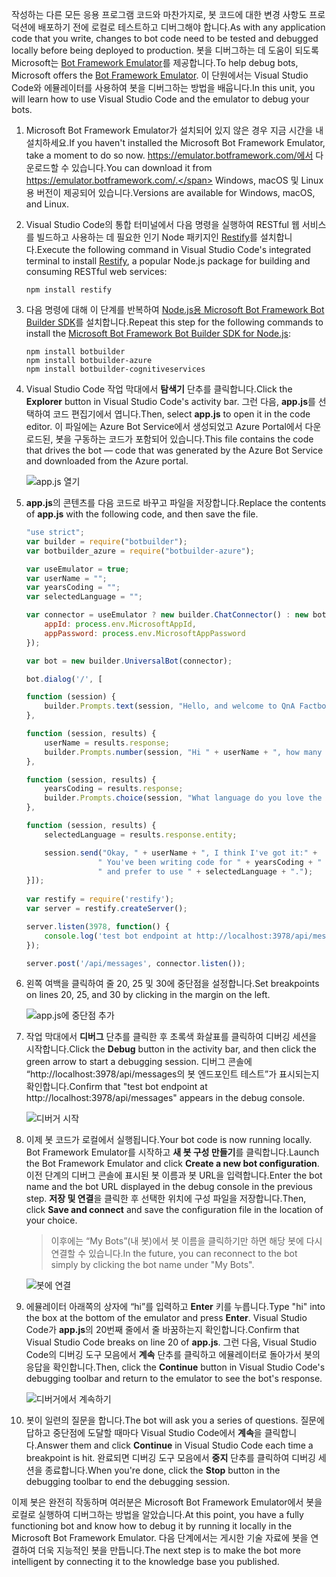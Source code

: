 <span data-ttu-id="b89d3-101">작성하는 다른 모든 응용 프로그램 코드와 마찬가지로, 봇 코드에 대한 변경 사항도 프로덕션에 배포하기 전에 로컬로 테스트하고 디버그해야 합니다.</span><span class="sxs-lookup"><span data-stu-id="b89d3-101">As with any application code that you write, changes to bot code need to be tested and debugged locally before being deployed to production.</span></span> <span data-ttu-id="b89d3-102">봇을 디버그하는 데 도움이 되도록 Microsoft는 [Bot Framework Emulator](https://emulator.botframework.com/)를 제공합니다.</span><span class="sxs-lookup"><span data-stu-id="b89d3-102">To help debug bots, Microsoft offers the [Bot Framework Emulator](https://emulator.botframework.com/).</span></span> <span data-ttu-id="b89d3-103">이 단원에서는 Visual Studio Code와 에뮬레이터를 사용하여 봇을 디버그하는 방법을 배웁니다.</span><span class="sxs-lookup"><span data-stu-id="b89d3-103">In this unit, you will learn how to use Visual Studio Code and the emulator to debug your bots.</span></span>

1. <span data-ttu-id="b89d3-104">Microsoft Bot Framework Emulator가 설치되어 있지 않은 경우 지금 시간을 내 설치하세요.</span><span class="sxs-lookup"><span data-stu-id="b89d3-104">If you haven't installed the Microsoft Bot Framework Emulator, take a moment to do so now.</span></span> <span data-ttu-id="b89d3-105">https://emulator.botframework.com/에서 다운로드할 수 있습니다.</span><span class="sxs-lookup"><span data-stu-id="b89d3-105">You can download it from https://emulator.botframework.com/.</span></span> <span data-ttu-id="b89d3-106">Windows, macOS 및 Linux용 버전이 제공되어 있습니다.</span><span class="sxs-lookup"><span data-stu-id="b89d3-106">Versions are available for Windows, macOS, and Linux.</span></span>

1. <span data-ttu-id="b89d3-107">Visual Studio Code의 통합 터미널에서 다음 명령을 실행하여 RESTful 웹 서비스를 빌드하고 사용하는 데 필요한 인기 Node 패키지인 [Restify](http://restify.com/)를 설치합니다.</span><span class="sxs-lookup"><span data-stu-id="b89d3-107">Execute the following command in Visual Studio Code's integrated terminal to install [Restify](http://restify.com/), a popular Node.js package for building and consuming RESTful web services:</span></span>

    ```
    npm install restify
    ```

1. <span data-ttu-id="b89d3-108">다음 명령에 대해 이 단계를 반복하여 [Node.js용 Microsoft Bot Framework Bot Builder SDK](https://docs.microsoft.com/bot-framework/nodejs/bot-builder-nodejs-quickstart)를 설치합니다.</span><span class="sxs-lookup"><span data-stu-id="b89d3-108">Repeat this step for the following commands to install the [Microsoft Bot Framework Bot Builder SDK for Node.js](https://docs.microsoft.com/bot-framework/nodejs/bot-builder-nodejs-quickstart):</span></span>

    ```
    npm install botbuilder
    npm install botbuilder-azure
    npm install botbuilder-cognitiveservices
    ```

1. <span data-ttu-id="b89d3-109">Visual Studio Code 작업 막대에서 **탐색기** 단추를 클릭합니다.</span><span class="sxs-lookup"><span data-stu-id="b89d3-109">Click the **Explorer** button in Visual Studio Code's activity bar.</span></span> <span data-ttu-id="b89d3-110">그런 다음, **app.js**를 선택하여 코드 편집기에서 엽니다.</span><span class="sxs-lookup"><span data-stu-id="b89d3-110">Then, select **app.js** to open it in the code editor.</span></span> <span data-ttu-id="b89d3-111">이 파일에는 Azure Bot Service에서 생성되었고 Azure Portal에서 다운로드된, 봇을 구동하는 코드가 포함되어 있습니다.</span><span class="sxs-lookup"><span data-stu-id="b89d3-111">This file contains the code that drives the bot — code that was generated by the Azure Bot Service and downloaded from the Azure portal.</span></span>

    ![app.js 열기](../media-draft/5-vs-select-index-js.png)

1. <span data-ttu-id="b89d3-113">**app.js**의 콘텐츠를 다음 코드로 바꾸고 파일을 저장합니다.</span><span class="sxs-lookup"><span data-stu-id="b89d3-113">Replace the contents of **app.js** with the following code, and then save the file.</span></span>

    ```JavaScript
    "use strict";
    var builder = require("botbuilder");
    var botbuilder_azure = require("botbuilder-azure");
    
    var useEmulator = true; 
    var userName = ""; 
    var yearsCoding = ""; 
    var selectedLanguage = "";
    
    var connector = useEmulator ? new builder.ChatConnector() : new botbuilder_azure.BotServiceConnector({
        appId: process.env.MicrosoftAppId,
        appPassword: process.env.MicrosoftAppPassword      
    });
    
    var bot = new builder.UniversalBot(connector);
    
    bot.dialog('/', [
    
    function (session) {
        builder.Prompts.text(session, "Hello, and welcome to QnA Factbot! What's your name?");
    },
    
    function (session, results) {
        userName = results.response;
        builder.Prompts.number(session, "Hi " + userName + ", how many years have you been writing code?"); 
    },
    
    function (session, results) {
        yearsCoding = results.response;
        builder.Prompts.choice(session, "What language do you love the most?", ["C#", "Python", "Node.js", "Visual FoxPro"]);
    },
    
    function (session, results) {
        selectedLanguage = results.response.entity;   
    
        session.send("Okay, " + userName + ", I think I've got it:" +
                    " You've been writing code for " + yearsCoding + " years," +
                    " and prefer to use " + selectedLanguage + ".");
    }]);
     
    var restify = require('restify');
    var server = restify.createServer();

    server.listen(3978, function() {
        console.log('test bot endpoint at http://localhost:3978/api/messages');
    });

    server.post('/api/messages', connector.listen());    
    ```

1. <span data-ttu-id="b89d3-114">왼쪽 여백을 클릭하여 줄 20, 25 및 30에 중단점을 설정합니다.</span><span class="sxs-lookup"><span data-stu-id="b89d3-114">Set breakpoints on lines 20, 25, and 30 by clicking in the margin on the left.</span></span>
 
    ![app.js에 중단점 추가](../media-draft/5-vs-add-breakpoints.png)

1. <span data-ttu-id="b89d3-116">작업 막대에서 **디버그** 단추를 클릭한 후 초록색 화살표를 클릭하여 디버깅 세션을 시작합니다.</span><span class="sxs-lookup"><span data-stu-id="b89d3-116">Click the **Debug** button in the activity bar, and then click the green arrow to start a debugging session.</span></span> <span data-ttu-id="b89d3-117">디버그 콘솔에 “http://localhost:3978/api/messages의 봇 엔드포인트 테스트”가 표시되는지 확인합니다.</span><span class="sxs-lookup"><span data-stu-id="b89d3-117">Confirm that "test bot endpoint at http://localhost:3978/api/messages" appears in the debug console.</span></span>
 
    ![디버거 시작](../media-draft/5-vs-launch-debugger.png)

1. <span data-ttu-id="b89d3-119">이제 봇 코드가 로컬에서 실행됩니다.</span><span class="sxs-lookup"><span data-stu-id="b89d3-119">Your bot code is now running locally.</span></span> <span data-ttu-id="b89d3-120">Bot Framework Emulator를 시작하고 **새 봇 구성 만들기**를 클릭합니다.</span><span class="sxs-lookup"><span data-stu-id="b89d3-120">Launch the Bot Framework Emulator and click **Create a new bot configuration**.</span></span> <span data-ttu-id="b89d3-121">이전 단계의 디버그 콘솔에 표시된 봇 이름과 봇 URL을 입력합니다.</span><span class="sxs-lookup"><span data-stu-id="b89d3-121">Enter the bot name and the bot URL displayed in the debug console in the previous step.</span></span> <span data-ttu-id="b89d3-122">**저장 및 연결**을 클릭한 후 선택한 위치에 구성 파일을 저장합니다.</span><span class="sxs-lookup"><span data-stu-id="b89d3-122">Then, click **Save and connect** and save the configuration file in the location of your choice.</span></span>

    > <span data-ttu-id="b89d3-123">이후에는 “My Bots”(내 봇)에서 봇 이름을 클릭하기만 하면 해당 봇에 다시 연결할 수 있습니다.</span><span class="sxs-lookup"><span data-stu-id="b89d3-123">In the future, you can reconnect to the bot simply by clicking the bot name under "My Bots".</span></span>

    ![봇에 연결](../media-draft/5-new-bot-configuration.png)

1. <span data-ttu-id="b89d3-125">에뮬레이터 아래쪽의 상자에 “hi”를 입력하고 **Enter** 키를 누릅니다.</span><span class="sxs-lookup"><span data-stu-id="b89d3-125">Type "hi" into the box at the bottom of the emulator and press **Enter**.</span></span> <span data-ttu-id="b89d3-126">Visual Studio Code가 **app.js**의 20번째 줄에서 줄 바꿈하는지 확인합니다.</span><span class="sxs-lookup"><span data-stu-id="b89d3-126">Confirm that Visual Studio Code breaks on line 20 of **app.js**.</span></span> <span data-ttu-id="b89d3-127">그런 다음, Visual Studio Code의 디버깅 도구 모음에서 **계속** 단추를 클릭하고 에뮬레이터로 돌아가서 봇의 응답을 확인합니다.</span><span class="sxs-lookup"><span data-stu-id="b89d3-127">Then, click the **Continue** button in Visual Studio Code's debugging toolbar and return to the emulator to see the bot's response.</span></span>
 
    ![디버거에서 계속하기](../media-draft/5-continue-debugging.png)

1. <span data-ttu-id="b89d3-129">봇이 일련의 질문을 합니다.</span><span class="sxs-lookup"><span data-stu-id="b89d3-129">The bot will ask you a series of questions.</span></span> <span data-ttu-id="b89d3-130">질문에 답하고 중단점에 도달할 때마다 Visual Studio Code에서 **계속**을 클릭합니다.</span><span class="sxs-lookup"><span data-stu-id="b89d3-130">Answer them and click **Continue** in Visual Studio Code each time a breakpoint is hit.</span></span> <span data-ttu-id="b89d3-131">완료되면 디버깅 도구 모음에서 **중지** 단추를 클릭하여 디버깅 세션을 종료합니다.</span><span class="sxs-lookup"><span data-stu-id="b89d3-131">When you're done, click the **Stop** button in the debugging toolbar to end the debugging session.</span></span>

<span data-ttu-id="b89d3-132">이제 봇은 완전히 작동하며 여러분은 Microsoft Bot Framework Emulator에서 봇을 로컬로 실행하여 디버그하는 방법을 알았습니다.</span><span class="sxs-lookup"><span data-stu-id="b89d3-132">At this point, you have a fully functioning bot and know how to debug it by running it locally in the Microsoft Bot Framework Emulator.</span></span> <span data-ttu-id="b89d3-133">다음 단계에서는 게시한 기술 자료에 봇을 연결하여 더욱 지능적인 봇을 만듭니다.</span><span class="sxs-lookup"><span data-stu-id="b89d3-133">The next step is to make the bot more intelligent by connecting it to the knowledge base you published.</span></span>